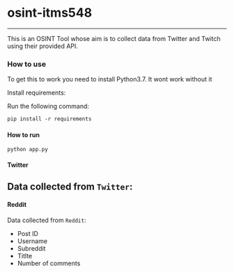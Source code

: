 # osint-itms548
---

This is an OSINT Tool whose aim is to collect data from Twitter and Twitch using their provided API.
### How to use
To get this to work you need to install Python3.7. It wont work without it

Install requirements:

Run the following command:
```txt
pip install -r requirements
```

#### How to run
`python app.py`

#### Twitter

Data collected from `Twitter`:
- 

#### Reddit
Data collected from `Reddit`:
- Post ID
- Username
- Subreddit
- Titlte
- Number of comments